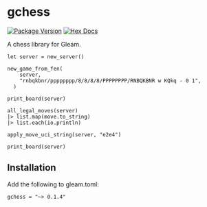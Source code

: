 # gchess
[![Package Version](https://img.shields.io/hexpm/v/gchess)](https://hex.pm/packages/gchess) [![Hex Docs](https://img.shields.io/badge/hex-docs-ffaff3)](https://hexdocs.pm/gchess/)

A chess library for Gleam.

```
let server = new_server()

new_game_from_fen(
    server,
    "rnbqkbnr/pppppppp/8/8/8/8/PPPPPPPP/RNBQKBNR w KQkq - 0 1",
  )

print_board(server)

all_legal_moves(server)
|> list.map(move.to_string)
|> list.each(io.println)

apply_move_uci_string(server, "e2e4")

print_board(server)
```

## Installation

Add the following to gleam.toml:

```
gchess = "~> 0.1.4"
```
